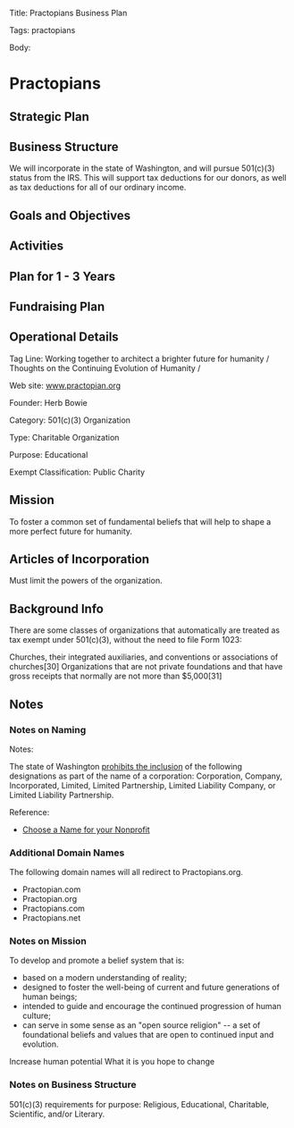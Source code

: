 Title:  Practopians Business Plan

Tags:   practopians

Body:   
 
# Practopians

## Strategic Plan

## Business Structure

We will incorporate in the state of Washington, and will pursue 501(c)(3) status from the IRS. This will support tax deductions for our donors, as well as tax deductions for all of our ordinary income.  

## Goals and Objectives

## Activities

## Plan for 1 - 3 Years

## Fundraising Plan

## Operational Details	

Tag Line: Working together to architect a brighter future for humanity / Thoughts on the Continuing Evolution of Humanity / 

Web site: www.practopian.org

Founder:  Herb Bowie

Category: 501(c)(3) Organization

Type: Charitable Organization

Purpose: Educational 

Exempt Classification: Public Charity

## Mission

To foster a common set of fundamental beliefs that will help to shape a more perfect future for humanity. 

## Articles of Incorporation

Must limit the powers of the organization. 

## Background Info

There are some classes of organizations that automatically are treated as tax exempt under 501(c)(3), without the need to file Form 1023:

Churches, their integrated auxiliaries, and conventions or associations of churches[30]
Organizations that are not private foundations and that have gross receipts that normally are not more than $5,000[31]

## Notes

### Notes on Naming

Notes:

The state of Washington [prohibits the inclusion](http://www.sos.wa.gov/_assets/corps/forms/NonprofitArticles2014.pdf) of the following designations as part of the name of a corporation: Corporation, Company, Incorporated, Limited, Limited Partnership, Limited Liability Company, or Limited Liability Partnership.

Reference: 

* [Choose a Name for your Nonprofit](http://nonprofitally.com/start-a-nonprofit/choose-a-name)

### Additional Domain Names

The following domain names will all redirect to Practopians.org.

* Practopian.com
* Practopian.org
* Practopians.com
* Practopians.net

### Notes on Mission

To develop and promote a belief system that is:

* based on a modern understanding of reality; 
* designed to foster the well-being of current and future generations of human beings;
* intended to guide and encourage the continued progression of human culture;
* can serve in some sense as an "open source religion" -- a set of foundational beliefs and values that are open to continued input and evolution. 

Increase human potential
What it is you hope to change

### Notes on Business Structure

501(c)(3) requirements for purpose: Religious, Educational, Charitable, Scientific, and/or Literary.


